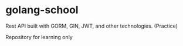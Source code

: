 # golang-school
Rest API built with GORM, GIN, JWT, and other technologies. (Practice)

Repository for learning only

